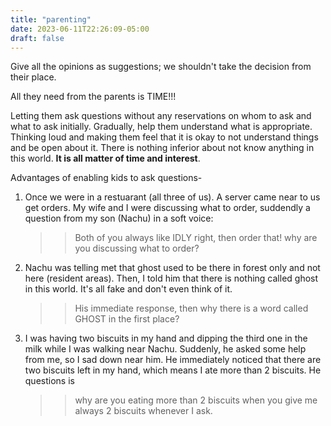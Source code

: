 ```yaml
---
title: "parenting"
date: 2023-06-11T22:26:09-05:00
draft: false
---
```

Give all the opinions as suggestions; we shouldn't take the decision from their place.

All they need from the parents is TIME!!!

Letting them ask questions without any reservations on whom to ask and what to ask initially. Gradually, help them understand what is appropriate. Thinking loud and making them feel that it is okay to not understand things and be open about it. There is nothing inferior about not know anything in this world. **It is all matter of time and interest**.

Advantages of enabling kids to ask questions-

1. Once we were in a restuarant (all three of us). A server came near to us get orders. My wife and I were discussing what to order, suddendly a question from my son (Nachu) in a soft voice:
    >> Both of you always like IDLY right, then order that! why are you discussing what to order?
2. Nachu was telling met that ghost used to be there in forest only and not here (resident areas). Then, I told him that there is nothing called ghost in this world. It's all fake and don't even think of it. 
    >> His immediate response, then why there is a word called GHOST in the first place?
3. I was having two biscuits in my hand and dipping the third one in the milk while I was walking near Nachu. Suddenly, he asked some help from me, so I sad down near him. He immediately noticed that there are two biscuits left in my hand, which means I ate more than 2 biscuits. He questions is
    >> why are you eating more than 2 biscuits when you give me always 2 biscuits whenever I ask.
